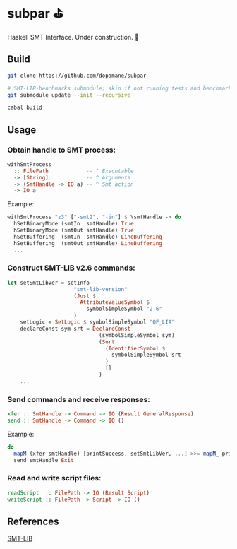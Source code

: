 # subpar :golf:
Haskell SMT Interface. Under construction. :construction:

## Build
```bash
git clone https://github.com/dopamane/subpar

# SMT-LIB-benchmarks submodule; skip if not running tests and benchmarks
git submodule update --init --recursive

cabal build
```

## Usage

### Obtain handle to SMT process:
```haskell
withSmtProcess
  :: FilePath            -- ^ Executable
  -> [String]            -- ^ Arguments
  -> (SmtHandle -> IO a) -- ^ Smt action
  -> IO a
```

Example:
```haskell
withSmtProcess "z3" ["-smt2", "-in"] $ \smtHandle -> do
  hSetBinaryMode (smtIn  smtHandle) True
  hSetBinaryMode (smtOut smtHandle) True
  hSetBuffering  (smtIn  smtHandle) LineBuffering
  hSetBuffering  (smtOut smtHandle) LineBuffering
  ...
```

### Construct SMT-LIB v2.6 commands:
```haskell
let setSmtLibVer = setInfo
                     "smt-lib-version"
                     (Just $
                       AttributeValueSymbol $
                         symbolSimpleSymbol "2.6"
                     )
    setLogic = SetLogic $ symbolSimpleSymbol "QF_LIA"
    declareConst sym srt = DeclareConst
                             (symbolSimpleSymbol sym)
                             (Sort
                               (IdentifierSymbol $
                                 symbolSimpleSymbol srt
                               )
                               []
                             )
    ...
```

### Send commands and receive responses:
```haskell
xfer :: SmtHandle -> Command -> IO (Result GeneralResponse)
send :: SmtHandle -> Command -> IO ()
```

Example:
```haskell
do
  mapM (xfer smtHandle) [printSuccess, setSmtLibVer, ...] >>= mapM_ printResult
  send smtHandle Exit
```

### Read and write script files:
```haskell
readScript  :: FilePath -> IO (Result Script)
writeScript :: FilePath -> Script -> IO ()
```

## References

[SMT-LIB](https://smtlib.cs.uiowa.edu/standard.shtml)
